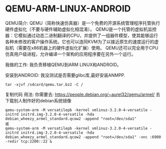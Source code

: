 # QEMU-ARM-LINUX-ANDROID
QEMU简介:
  QEMU（简称快速仿真器）是一个免费的开源系统管理程序托管执行硬件虚拟化（不要与硬件辅助虚拟化相混淆）。
  QEMU是一个托管的虚拟机监控器：它模拟通过动态二进制翻译的CPU，并提供了一组器件模型，使其能够运行各种未修改的客户操作系统。它也可以连同KVM为了以接近原生的速度运行的虚拟机（需要在x86机器上的硬件虚拟化扩展）使用。 QEMU还可以完全用于CPU仿真用户级进程，允许编译一个架构的应用程序要在另外一个运行。

我做的工作:
  我负责移植QEMU到ARM LINUX和ANDROID。

安装到ANDROID:
  我没测试是否需要glibc库,最好安装ANMPP.

    tar -xjvf /sdcard/qemu.tar.bz2 -C /

复制代码
用法:
你需要去:
  https://people.debian.org/~aurel32/qemu/armel/
去下载别人制作好的debian系统镜像

    qemu-system-arm -M versatilepb -kernel vmlinuz-3.2.0-4-versatile -initrd initrd.img-3.2.0-4-versatile -hda debian_wheezy_armel_standard.qcow2 -append "root=/dev/sda1"
    或
    qemu-system-arm -M versatilepb -kernel vmlinuz-3.2.0-4-versatile -initrd initrd.img-3.2.0-4-versatile -hda debian_wheezy_armel_standard.qcow2 -append "root=/dev/sda1" -vnc :6900 -redir tcp:2200::22 &
